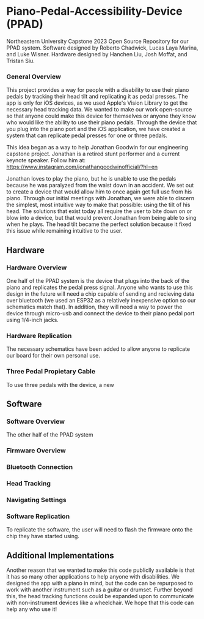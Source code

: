 # Piano-Pedal-Accessibility-Device (PPAD)
Northeastern University Capstone 2023 Open Source Repository for our PPAD system. Software designed by Roberto Chadwick, Lucas Laya Marina, and Luke Wisner. Hardware designed by Hanchen Liu, Josh Moffat, and Tristan Siu.

### General Overview
This project provides a way for people with a disability to use their piano pedals by tracking their head tilt and replicating it as pedal presses. The app is only for iOS devices, as we used Apple's Vision Library to get the necessary head tracking data. We wanted to make our work open-source so that anyone could make this device for themselves or anyone they know who would like the ability to use their piano pedals. Through the device that you plug into the piano port and the iOS application, we have created a system that can replicate pedal presses for one or three pedals. 

This idea began as a way to help Jonathan Goodwin for our engineering capstone project. Jonathan is a retired stunt performer and a current keynote speaker. Follow him at: https://www.instagram.com/jonathangoodwinofficial/?hl=en

Jonathan loves to play the piano, but he is unable to use the pedals because he was paralyzed from the waist down in an accident. We set out to create a device that would allow him to once again get full use from his piano. Through our initial meetings with Jonathan, we were able to discern the simplest, most intuitive way to make that possible: using the tilt of his head. The solutions that exist today all require the user to bite down on or blow into a device, but that would prevent Jonathan from being able to sing when he plays. The head tilt became the perfect solution because it fixed this issue while remaining intuitive to the user.

## Hardware
### Hardware Overview
One half of the PPAD system is the device that plugs into the back of the piano and replicates the pedal press signal. Anyone who wants to use this design in the future will need a chip capable of sending and recieving data over bluetooth (we used an ESP32 as a relatively inexpensive option so our schematics match that). In addition, they will need a way to power the device through micro-usb and connect the device to their piano pedal port using 1/4-inch jacks.

### Hardware Replication
The necessary schematics have been added to allow anyone to replicate our board for their own personal use.

### Three Pedal Propietary Cable
To use three pedals with the device, a new

## Software
### Software Overview
The other half of the PPAD system

### Firmware Overview

### Bluetooth Connection

### Head Tracking

### Navigating Settings

### Software Replication
To replicate the software, the user will need to flash the firmware onto the chip they have started using. 

## Additional Implementations 
Another reason that we wanted to make this code publiclly available is that it has so many other applications to help anyone with disabilities. We designed the app with a piano in mind, but the code can be repurposed to work with another instrument such as a guitar or drumset. Further beyond this, the head tracking functions could be expanded upon to communicate with non-instrument devices like a wheelchair. We hope that this code can help any who use it!

